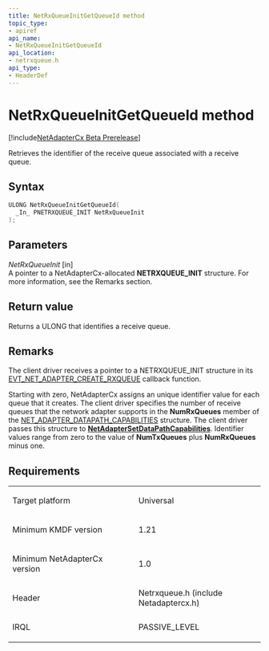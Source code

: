 ```yaml
---
title: NetRxQueueInitGetQueueId method
topic_type:
- apiref
api_name:
- NetRxQueueInitGetQueueId
api_location:
- netrxqueue.h
api_type:
- HeaderDef
---
```


# NetRxQueueInitGetQueueId method

[!include[NetAdapterCx Beta Prerelease](../netcx-beta-prerelease.md)]

Retrieves the identifier of the receive queue associated with a receive queue.

Syntax
------

```cpp
ULONG NetRxQueueInitGetQueueId(
  _In_ PNETRXQUEUE_INIT NetRxQueueInit
);
```

Parameters
----------

*NetRxQueueInit* [in]  
A pointer to a NetAdapterCx-allocated **NETRXQUEUE_INIT** structure. For more information, see the Remarks section.

Return value
------------

Returns a ULONG that identifies a receive queue.

Remarks
---
The client driver receives a pointer to a NETRXQUEUE_INIT structure in its [EVT_NET_ADAPTER_CREATE_RXQUEUE](evt-net-adapter-create-rxqueue.md) callback function.

Starting with zero, NetAdapterCx assigns an unique identifier value for each queue that it creates.  The client driver specifies the number of receive queues that the network adapter supports in the **NumRxQueues** member of the [NET_ADAPTER_DATAPATH_CAPABILITIES](net-adapter-datapath-capabilities.md) structure.  The client driver passes this structure to [**NetAdapterSetDataPathCapabilities**](netadaptersetdatapathcapabilities.md).  Identifier values range from zero to the value of **NumTxQueues** plus **NumRxQueues** minus one.

Requirements
------------

<table>
<colgroup>
<col width="50%" />
<col width="50%" />
</colgroup>
<tbody>
<tr class="odd">
<td align="left"><p>Target platform</p></td>
<td align="left">Universal</td>
</tr>
<tr class="even">
<td align="left"><p>Minimum KMDF version</p></td>
<td align="left"><p>1.21</p></td>
</tr>
<tr class="odd">
<td align="left"><p>Minimum NetAdapterCx version</p></td>
<td align="left"><p>1.0</p></td>
</tr>
<tr class="even">
<td align="left"><p>Header</p></td>
<td align="left">Netrxqueue.h (include Netadaptercx.h)</td>
</tr>
<tr class="odd">
<td align="left"><p>IRQL</p></td>
<td align="left"><p>PASSIVE_LEVEL</p></td>
</tr>
</tbody>
</table>

 

 





